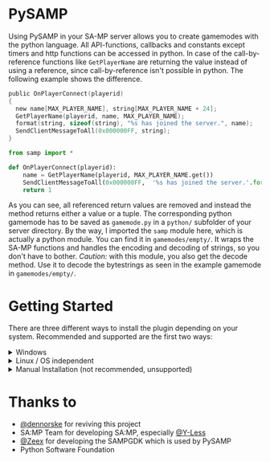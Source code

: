 # PySAMP
Using PySAMP in your SA-MP server allows you to create gamemodes with the python language. All API-functions, callbacks and constants except timers and http functions can be accessed in python. 
In case of the call-by-reference functions like ```GetPlayerName``` are returning the value instead of using a reference, since call-by-reference isn't possible in python.
The following example shows the difference.

```C
public OnPlayerConnect(playerid)
{
  new name[MAX_PLAYER_NAME], string[MAX_PLAYER_NAME + 24];
  GetPlayerName(playerid, name, MAX_PLAYER_NAME);
  format(string, sizeof(string), "%s has joined the server.", name);
  SendClientMessageToAll(0x000000FF, string);
}
```

```python
from samp import *

def OnPlayerConnect(playerid):
    name = GetPlayerName(playerid, MAX_PLAYER_NAME.get())
    SendClientMessageToAll(0x000000FF,  '%s has joined the server.'.format(name))
    return 1
```

As you can see, all referenced return values are removed and instead the method returns either a value or a tuple.
The corresponding python gamemode has to be saved as `gamemode.py` in a `python/` subfolder of your server directory.
By the way, I imported the `samp` module here, which is actually a python module. You can find it in `gamemodes/empty/`.
It wraps the SA-MP functions and handles the encoding and decoding of strings, so you don't have to bother.
*Caution:* with this module, you also get the decode method. Use it to decode the bytestrings as seen in the example gamemode in `gamemodes/empty/`.


# Getting Started

There are three different ways to install the plugin depending on your system. Recommended and supported are the first two ways:

<details>
  <summary>Windows<br></summary>

  <hr>
  Using PySAMP on a Windows machine is fairly easy.
  Just set your server up and copy the `pysamp-launcher.bat` from the current release to the server directory and start it. It automatically checks all preconditions and downloads an embedded python interpreter automatically. It then sets up the environment path and starts the server itself. It should be then used as a launcher-script to start the server; so use it to start your server as of now.
  <hr>
</details>

<details>
  <summary>Linux / OS independent<br></summary>

  <hr>
  
## Run using docker
### Requirements
- Docker 20.10.0 or greater. Previous versions may work, but they are not tested. Read more [here](https://docs.docker.com/engine/install/) how to install docker on your specific Linux Distribution
- Your user needs to be added to the docker group

### How to get started?
With our docker setup, you can run your entire SA-MP server inside a docker container. Under `/server` you will find a 0.3.7 server root folder as you would recognise it. Our docker setup builds the container, generates the PySAMP runtime / plugin, and afterwards uses the `server` directory to start up a SA-MP server for you.


1. If you haven't already, please clone the latest main branch of the [repository](https://github.com/habecker/PySAMP/tree/main).  You can clone the repository to your server using `git clone https://github.com/habecker/PySAMP.git`
2. Proceed to the `/docker` folder inside the repo, here you can find the docker-related files. Inspect the files if you need to know what they do in detail.
3. Next up, let us make the bash-scripts executable by running `chmod +x *.sh` inside the `/docker` folder.
4. From the same folder (`/docker`), run the SA-MP server located in `/server` by running `./server.sh`, and gently wait for the process to complete. This will build the docker container and start your server.

### Default actions and notes
- If there are no existing `/server` directory, it will be created. SA-MP server version 0.3.7-R3  will be downloaded and installed.
- If there are no gamemode in `/server/gamemodes` called `empty.amx`, the docker container will then put that there to get the server started. If you have defined a different gamemode in `/server/server.cfg`, this file will not be loaded.
- If there is no filterscript in `/server/filterscripts` called `empty.amx`, the docker container will put that there when the server starts. If you have defined other filterscripts in `/server/server.cfg`, this file will not be loaded.
- The [Crashdetect](https://github.com/Zeex/samp-plugin-crashdetect) plugin is added automatically, unless it already exists.
- Server starts at port 7777 and it is exposed at port 7777. If you change the port in the `/server/server.cfg`, you will also need to change the docker arguments in `/docker/server.sh`. For example, if you want to run on port 8888, the last line should contain `-p 8888:8888 -p 8888:8888/udp` instead of `-p 7777:7777 -p 7777:7777/udp`.

  <hr>
</details>

<details>
  <summary>Manual Installation (not recommended, unsupported)<br></summary>
  <hr>
  1. Install Python 3.8.6 (32 bit Version is <b>required</b>)
  1. Copy the PySAMP.so to the plugins directory of your server
  1. create a python directory on your server
  1. copy gamemode.py, samp.py and const.py to the directory (samp.py and const.py are also needed to be copied on any update!)
  <hr>
</details>

# Thanks to
- [@dennorske](https://github.com/dennorske) for reviving this project
- SA:MP Team for developing SA:MP, especially [@Y-Less](https://github.com/Y-Less)
- [@Zeex](https://github.com/Zeex) for developing the SAMPGDK which is used by PySAMP
- Python Software Foundation
